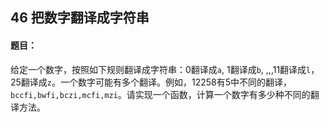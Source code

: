 ## 46 把数字翻译成字符串

#### 题目：

给定一个数字，按照如下规则翻译成字符串：0翻译成`a`, 1翻译成`b`, ,,,11翻译成`l`，25翻译成`z`。一个数字可能有多个翻译。例如，12258有5中不同的翻译，`bccfi,bwfi,bczi,mcfi,mzi`。请实现一个函数，计算一个数字有多少种不同的翻译方法。

